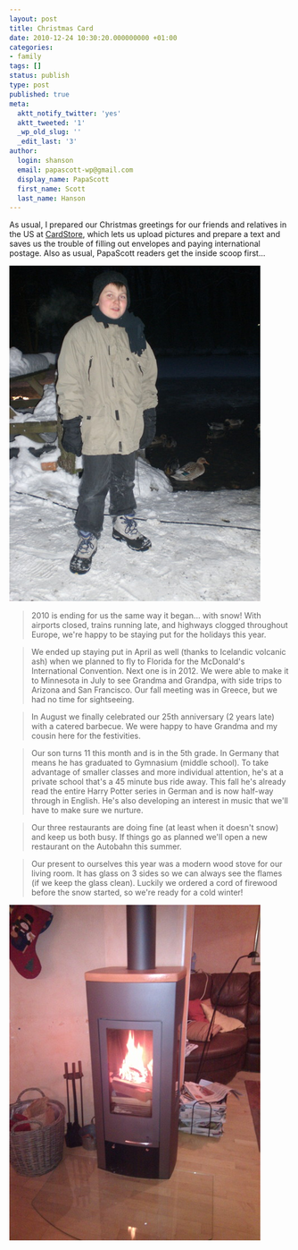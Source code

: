 ```yaml
---
layout: post
title: Christmas Card
date: 2010-12-24 10:30:20.000000000 +01:00
categories:
- family
tags: []
status: publish
type: post
published: true
meta:
  aktt_notify_twitter: 'yes'
  aktt_tweeted: '1'
  _wp_old_slug: ''
  _edit_last: '3'
author:
  login: shanson
  email: papascott-wp@gmail.com
  display_name: PapaScott
  first_name: Scott
  last_name: Hanson
---
```

<p>As usual, I prepared our Christmas greetings for our friends and relatives in the US at <a href="http://www.cardstore.com/">CardStore</a>, which lets us upload pictures and prepare a text and saves us the trouble of filling out envelopes and paying international postage. Also as usual, PapaScott readers get the inside scoop first...</p>
<p><img src="/wordpress/wp-content/uploads/2010/12/crh_dez_2010.jpg" alt="crh, Dez. 2010" border="0" width="450" height="600" /></p>
<blockquote><p>2010 is ending for us the same way it began... with snow! With airports closed, trains running late, and highways clogged throughout Europe, we're happy to be staying put for the holidays this year.</p></blockquote>
<blockquote><p>We ended up staying put in April as well (thanks to Icelandic volcanic ash) when we planned to fly to Florida for the McDonald's International Convention. Next one is in 2012. We were able to make it to Minnesota in July to see Grandma and Grandpa, with side trips to Arizona and San Francisco. Our fall meeting was in Greece, but we had no time for sightseeing.</p></blockquote>
<blockquote><p>In August we finally celebrated our 25th anniversary (2 years late) with a catered barbecue. We were happy to have Grandma and my cousin here for the festivities.</p></blockquote>
<blockquote><p>Our son turns 11 this month and is in the 5th grade. In Germany that means he has graduated to Gymnasium (middle school). To take advantage of smaller classes and more individual attention, he's at a private school that's a 45 minute bus ride away. This fall he's already read the entire Harry Potter series in German and is now half-way through in English. He's also developing an interest in music that we'll have to make sure we nurture.</p></blockquote>
<blockquote><p>Our three restaurants are doing fine (at least when it doesn't snow) and keep us both busy. If things go as planned we'll open a new restaurant on the Autobahn this summer.</p></blockquote>
<blockquote><p>Our present to ourselves this year was a modern wood stove for our living room. It has glass on 3 sides so we can always see the flames (if we keep the glass clean). Luckily we ordered a cord of firewood before the snow started, so we're ready for a cold winter!</p></blockquote>
<p><img src="/wordpress/wp-content/uploads/2010/12/woodstove.jpg" alt="Wood Stove" border="0" width="450" height="600" /></p>
